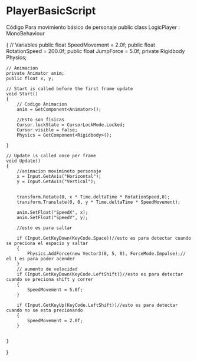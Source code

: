 # PlayerBasicScript
Código Para movimiento básico de personaje
public class LogicPlayer : MonoBehaviour

{
    // Variables
    public float SpeedMovement = 2.0f;
    public float RotationSpeed = 200.0f;
    public float JumpForce = 5.0f;
    private Rigidbody Physics;


    // Animacion
    private Animator anim;
    public float x, y;

    // Start is called before the first frame update
    void Start()
    {
        // Codigo Animacion
        anim = GetComponent<Animator>();

        //Esto son fisicas
        Cursor.lockState = CursorLockMode.Locked;
        Cursor.visible = false;
        Physics = GetComponent<Rigidbody>();

    }

    // Update is called once per frame
    void Update()
    {
        //animacion movimineto personaje
        x = Input.GetAxis("Horizontal");
        y = Input.GetAxis("Vertical");
        

        transform.Rotate(0, x * Time.deltaTime * RotationSpeed,0);
        transform.Translate(0, 0, y * Time.deltaTime * SpeedMovement);

        anim.SetFloat("SpeedX", x);
        anim.SetFloat("SpeedY", y);

        //esto es para saltar

        if (Input.GetKeyDown(KeyCode.Space))//esto es para detectar cuando se preciona el espacio y saltar
        {
            Physics.AddForce(new Vector3(0, 5, 0), ForceMode.Impulse);// el 1 es para poder acender
        }
        // aumento de velocidad
        if (Input.GetKeyDown(KeyCode.LeftShift))//esto es para detectar cuando se preciona shift y correr
        {
            SpeedMovement = 5.0f;
        }

        if (Input.GetKeyUp(KeyCode.LeftShift))//esto es para detectar cuando no se esta precionando
        {
            SpeedMovement = 2.0f;
        }


    }
}
